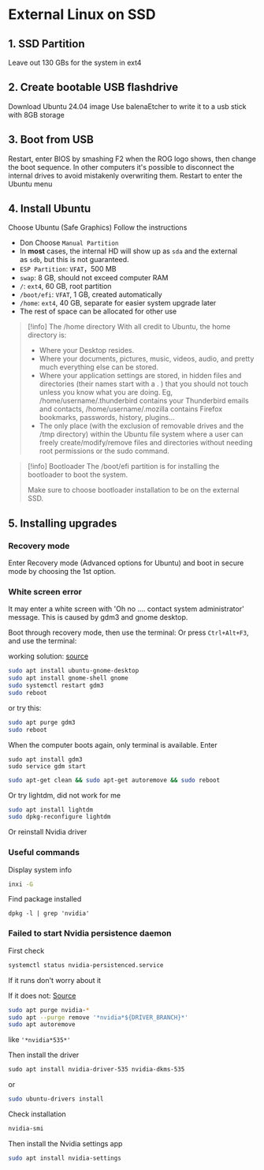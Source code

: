 # External Linux on SSD

## 1. SSD Partition

Leave out 130 GBs for the system in ext4

## 2. Create bootable USB flashdrive

Download Ubuntu 24.04 image
Use balenaEtcher to write it to a usb stick with 8GB storage

## 3. Boot from USB

Restart, enter BIOS by smashing F2 when the ROG logo shows, then change the boot sequence.
In other computers it's possible to disconnect the internal drives to avoid mistakenly overwriting them.
Restart to enter the Ubuntu menu

## 4. Install Ubuntu

Choose Ubuntu (Safe Graphics)
Follow the instructions
- Don
Choose `Manual Partition`
- In **most** cases, the internal HD will show up as `sda` and the external as `sdb`, but this is not guaranteed.
- `ESP Partition`: `VFAT`，500 MB
- `swap`: 8 GB, should not exceed computer RAM
- `/`: `ext4`, 60 GB, root partition
- `/boot/efi`: `VFAT`, 1 GB, created automatically
- `/home`: `ext4`, 40 GB, separate for easier system upgrade later
- The rest of space can be allocated for other use

> [!info] The /home directory
> With all credit to Ubuntu, the home directory is:
> 
> - Where your Desktop resides.
> - Where your documents, pictures, music, videos, audio, and pretty much everything else can be stored.
> - Where your application settings are stored, in hidden files and directories (their names start with a . ) that you should not touch unless you know what you are doing. Eg, /home/username/.thunderbird contains your Thunderbird emails and contacts, /home/username/.mozilla contains Firefox bookmarks, passwords, history, plugins…
> - The only place (with the exclusion of removable drives and the /tmp directory) within the Ubuntu file system where a user can freely create/modify/remove files and directories without needing root permissions or the sudo command.

> [!info] Bootloader
> The /boot/efi partition is for installing the bootloader to boot the system.
> 
> Make sure to choose bootloader installation to be on the external SSD.

## 5. Installing upgrades

### Recovery mode

Enter Recovery mode (Advanced options for Ubuntu) and boot in secure mode by choosing the 1st option. 



### White screen error

It may enter a white screen with 'Oh no .... contact system administrator' message. This is caused by gdm3 and gnome desktop.

Boot through recovery mode, then use the terminal:
Or press `Ctrl+Alt+F3`, and use the terminal:

working solution:
[source](https://askubuntu.com/questions/1050672/gdm3-does-not-start-in-ubuntu-18-04)
``` sh
sudo apt install ubuntu-gnome-desktop
sudo apt install gnome-shell gnome
sudo systemctl restart gdm3
sudo reboot
```

or try this:
``` sh
sudo apt purge gdm3
sudo reboot
```

When the computer boots again, only terminal is available. Enter

```
sudo apt install gdm3
sudo service gdm start
```

``` sh
sudo apt-get clean && sudo apt-get autoremove && sudo reboot
```

Or try lightdm, did not work for me

``` sh
sudo apt install lightdm
sudo dpkg-reconfigure lightdm
```

Or reinstall Nvidia driver
### Useful commands

Display system info

``` sh
inxi -G
```

Find package installed

```
dpkg -l | grep 'nvidia'
```

### Failed to start Nvidia persistence daemon

First check

``` sh
systemctl status nvidia-persistenced.service
```

If it runs don't worry about it

If it does not:
[Source](https://ubuntu.com/server/docs/nvidia-drivers-installation)
``` sh
sudo apt purge nvidia-*
sudo apt --purge remove '*nvidia*${DRIVER_BRANCH}*'
sudo apt autoremove
```
like `'*nvidia*535*'`

Then install the driver 

``` sh
sudo apt install nvidia-driver-535 nvidia-dkms-535
```

or

``` sh
sudo ubuntu-drivers install
```

Check installation

``` sh
nvidia-smi
```

Then install the Nvidia settings app

``` sh
sudo apt install nvidia-settings
```




